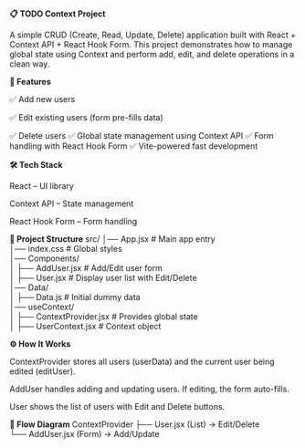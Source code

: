 **📋 TODO Context Project**

A simple CRUD (Create, Read, Update, Delete) application built with React + Context API + React Hook Form.
This project demonstrates how to manage global state using Context and perform add, edit, and delete operations in a clean way.


**🚀 Features**

✅ Add new users

✅ Edit existing users (form pre-fills data)

✅ Delete users
✅ Global state management using Context API
✅ Form handling with React Hook Form
✅ Vite-powered fast development


**🛠️ Tech Stack**

React – UI library

Context API – State management

React Hook Form – Form handling


**📂 Project Structure**
src/
│── App.jsx                # Main app entry  
│── index.css               # Global styles  
│── Components/  
│   ├── AddUser.jsx         # Add/Edit user form  
│   ├── User.jsx            # Display user list with Edit/Delete  
│── Data/  
│   ├── Data.js             # Initial dummy data  
│── useContext/  
│   ├── ContextProvider.jsx # Provides global state  
│   ├── UserContext.jsx     # Context object  



**⚙️ How It Works**

ContextProvider stores all users (userData) and the current user being edited (editUser).

AddUser handles adding and updating users. If editing, the form auto-fills.

User shows the list of users with Edit and Delete buttons.


**📸 Flow Diagram**
ContextProvider
   ├── User.jsx (List) → Edit/Delete  
   └── AddUser.jsx (Form) → Add/Update 
